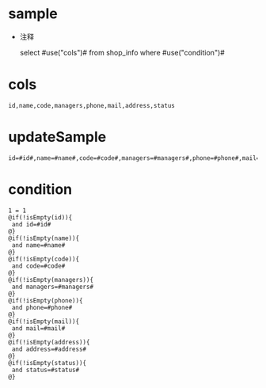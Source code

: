 sample
===
* 注释

	select #use("cols")# from shop_info  where  #use("condition")#

cols
===
	id,name,code,managers,phone,mail,address,status

updateSample
===
	
	id=#id#,name=#name#,code=#code#,managers=#managers#,phone=#phone#,mail=#mail#,address=#address#,status=#status#

condition
===

	1 = 1  
	@if(!isEmpty(id)){
	 and id=#id#
	@}
	@if(!isEmpty(name)){
	 and name=#name#
	@}
	@if(!isEmpty(code)){
	 and code=#code#
	@}
	@if(!isEmpty(managers)){
	 and managers=#managers#
	@}
	@if(!isEmpty(phone)){
	 and phone=#phone#
	@}
	@if(!isEmpty(mail)){
	 and mail=#mail#
	@}
	@if(!isEmpty(address)){
	 and address=#address#
	@}
	@if(!isEmpty(status)){
	 and status=#status#
	@}
	
	